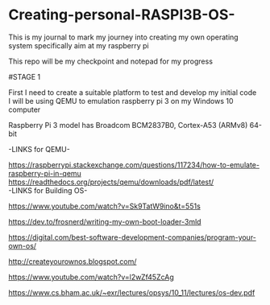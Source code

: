 # Creating-personal-RASPI3B-OS-
This is my journal to mark my journey into creating my own operating system specifically aim at my raspberry pi

This repo will be my checkpoint and notepad for my progress


#STAGE 1

First I need to create a suitable platform to test and develop my initial code  
I will be using QEMU to emulation raspberry pi 3 on my Windows 10 computer

Raspberry Pi 3 model has Broadcom BCM2837B0, Cortex-A53 (ARMv8) 64-bit  


-LINKS for QEMU-

https://raspberrypi.stackexchange.com/questions/117234/how-to-emulate-raspberry-pi-in-qemu  
https://readthedocs.org/projects/qemu/downloads/pdf/latest/  
-LINKS for Building OS-  

https://www.youtube.com/watch?v=Sk9TatW9ino&t=551s

https://dev.to/frosnerd/writing-my-own-boot-loader-3mld

https://digital.com/best-software-development-companies/program-your-own-os/

http://createyourownos.blogspot.com/

https://www.youtube.com/watch?v=l2wZf45ZcAg

https://www.cs.bham.ac.uk/~exr/lectures/opsys/10_11/lectures/os-dev.pdf 

